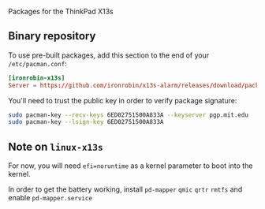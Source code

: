 Packages for the ThinkPad X13s

## Binary repository
To use pre-built packages, add this section to the end of your `/etc/pacman.conf`:

```conf
[ironrobin-x13s]
Server = https://github.com/ironrobin/x13s-alarm/releases/download/packages
```

You'll need to trust the public key in order to verify package signature:

```bash
sudo pacman-key --recv-keys 6ED02751500A833A --keyserver pgp.mit.edu
sudo pacman-key --lsign-key 6ED02751500A833A
```

## Note on `linux-x13s`
For now, you will need `efi=noruntime` as a kernel parameter to boot into the kernel.

In order to get the battery working, install `pd-mapper` `qmic` `qrtr` `rmtfs` and enable `pd-mapper.service`
